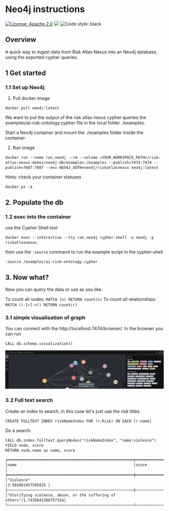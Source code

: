 # Neo4j instructions

[![License: Apache 2.0](https://img.shields.io/badge/License-Apache%202.0-yellow.svg)](https://www.apache.org/licenses/LICENSE-2.0) [![](https://img.shields.io/badge/python-3.11-blue.svg)](https://www.python.org/downloads/) <img alt="Code style: black" src="https://img.shields.io/badge/code%20style-black-000000.svg"></a>

## Overview
A quick way to ingest data from Risk Atlas Nexus into an Neo4j database, using the exported cypher queries. 

## 1 Get started
### 1.1 Set up Neo4j

1. Pull docker image
```
docker pull neo4j:latest
```

We want to put the output of the risk atlas nexus cypher queries the examples/ai-risk-ontology.cypher file in the local folder ./examples.

Start a Neo4j container and mount the ./examples folder inside the container:

2. Run image
``` 
docker run --name ran_neo4j --rm --volume <YOUR_WORKSPACE_PATH>/risk-atlas-nexus-demos/neo4j-db/examples:/examples --publish=7474:7474 --publish=7687:7687 --env NEO4J_AUTH=neo4j/riskatlasnexus neo4j:latest
```


Hints: check your container statuses
```
docker ps -a 
```


## 2. Populate the db
### 1.2 exec into the container
use the Cypher Shell tool 

```
docker exec --interactive --tty ran_neo4j cypher-shell -u neo4j -p riskatlasnexus
```
then use the `:source` command to run the example script in the cypher-shell

```
:source /examples/ai-risk-ontology.cypher
```

## 3. Now what?

Now you can query the data or use as you like. 

To count all nodes: `MATCH (n) RETURN count(n)`
To count all relationships: `MATCH ()-[r]->() RETURN count(r)`

### 3.1 simple visualisation of graph
You can connect with the http://localhost:7474/browser/.  In the browser you can run 
``` 
CALL db.schema.visualization()
```

![A screenshot of the graph shown by neo4j visualisation ](images/screenshot.png)

### 3.2 Full text search

Create an index to search, in this case let's just use the risk titles
```
CREATE FULLTEXT INDEX riskNameIndex FOR (r:Risk) ON EACH [r.name]
```

Do a search:
```
CALL db.index.fulltext.queryNodes("riskNameIndex", "name:violence") 
YIELD node, score
RETURN node.name as name, score
```
```
╒════════════════════════════════════════════════════════╤══════════════════╕
│name                                                    │score             │
╞════════════════════════════════════════════════════════╪══════════════════╡
│"Violence"                                              │3.501601457595825 │
├────────────────────────────────────────────────────────┼──────────────────┤
│"Glorifying violence, abuse, or the suffering of others"│1.7435641288757324│
└────────────────────────────────────────────────────────┴──────────────────┘
```
